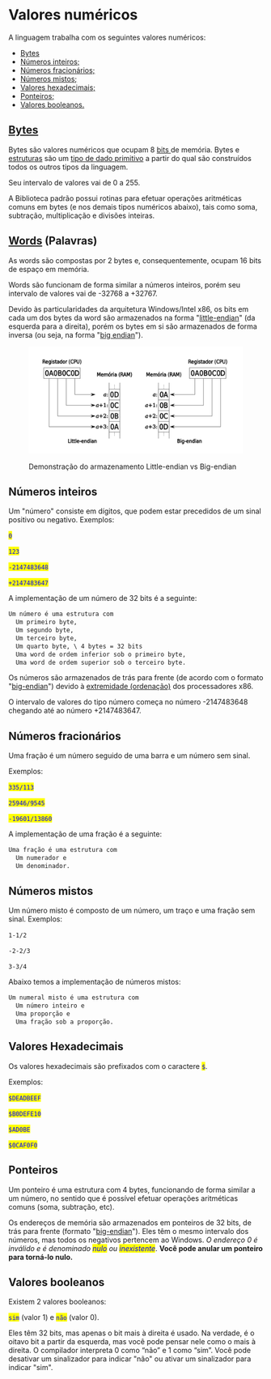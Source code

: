 # Valores numéricos

A linguagem trabalha com os seguintes valores numéricos:

* [Bytes](strings-e-caracteres.md#caracteres)
* [Números inteiros;](valores-numericos.md#numeros-inteiros)
* [Números fracionários;](valores-numericos.md#numeros-fracionarios)
* [Números mistos;](valores-numericos.md#numeros-mistos)
* [Valores hexadecimais;](valores-numericos.md#valores-hexadecimais)
* [Ponteiros;](valores-numericos.md#ponteiros)
* [Valores booleanos.](valores-numericos.md#valores-booleanos)

## [Bytes](https://en.wikipedia.org/wiki/Byte)

Bytes são valores numéricos que ocupam 8 [bits ](https://en.wikipedia.org/wiki/Bit)de memória. Bytes e [estruturas](estruturas-e-unioes-de-dados.md) são um [tipo de dado primitivo](https://en.wikipedia.org/wiki/Primitive\_data\_type) a partir do qual são construídos todos os outros tipos da linguagem.

Seu intervalo de valores vai de 0 a 255.&#x20;

A Biblioteca padrão possui rotinas para efetuar operações aritméticas comuns em bytes (e nos demais tipos numéricos abaixo), tais como soma, subtração, multiplicação e divisões inteiras.&#x20;

## [Words](https://pt.wikipedia.org/wiki/Palavra\_\(ci%C3%AAncia\_da\_computa%C3%A7%C3%A3o\)) (Palavras)

As words são compostas por 2 bytes e, consequentemente, ocupam 16 bits de espaço em memória.&#x20;

Words são funcionam de forma similar a números inteiros, porém seu intervalo de valores vai de -32768 a +32767.&#x20;

Devido às particularidades da arquitetura Windows/Intel x86, os bits em cada um dos bytes da word são armazenados na forma "[little-endian](https://pt.wikipedia.org/wiki/Extremidade\_\(ordena%C3%A7%C3%A3o\))" (da esquerda para a direita), porém os bytes em si são armazenados de forma inversa (ou seja, na forma "[big endian](https://pt.wikipedia.org/wiki/Extremidade\_\(ordena%C3%A7%C3%A3o\))").

<figure><img src=".gitbook/assets/32bit-Endianess.svg.png" alt=""><figcaption><p>Demonstração do armazenamento Little-endian vs Big-endian</p></figcaption></figure>

## Números inteiros

Um "número" consiste em dígitos, que podem estar precedidos de um sinal positivo ou negativo. Exemplos:&#x20;

<mark style="color:blue;">`0`</mark>

<mark style="color:blue;">`123`</mark>

<mark style="color:blue;">`-2147483648`</mark>

<mark style="color:blue;">`+2147483647`</mark>

A implementação de um número de 32 bits é a seguinte:

```
Um número é uma estrutura com 
  Um primeiro byte,
  Um segundo byte,
  Um terceiro byte,
  Um quarto byte, \ 4 bytes = 32 bits 
  Uma word de ordem inferior sob o primeiro byte, 
  Uma word de ordem superior sob o terceiro byte.
```

Os números são armazenados de trás para frente (de acordo com o formato "[big-endian](https://pt.wikipedia.org/wiki/Extremidade\_\(ordena%C3%A7%C3%A3o\))") devido à [extremidade (ordenação)](https://pt.wikipedia.org/wiki/Extremidade\_\(ordena%C3%A7%C3%A3o\)) dos processadores x86.

O intervalo de valores do tipo número começa no número -2147483648 chegando até ao número +2147483647.

## Números fracionários

Uma fração é um número seguido de uma barra e um número sem sinal.&#x20;

Exemplos:&#x20;

<mark style="color:blue;">`335/113`</mark>

<mark style="color:blue;">`25946/9545`</mark>

<mark style="color:blue;">`-19601/13860`</mark>

A implementação de uma fração é a seguinte:

```
Uma fração é uma estrutura com
  Um numerador e
  Um denominador.
```



## Números mistos

Um número misto é composto de um número, um traço e uma fração sem sinal. Exemplos:

`1-1/2`

`-2-2/3`

`3-3/4`

Abaixo temos a implementação de números mistos:

```
Um numeral misto é uma estrutura com 
  Um número inteiro e 
  Uma proporção e 
  Uma fração sob a proporção.
```

## Valores Hexadecimais

Os valores hexadecimais são prefixados com o caractere <mark style="color:blue;">`$`</mark>.

Exemplos:

<mark style="color:blue;">`$DEADBEEF`</mark>

<mark style="color:blue;">`$B0DEFE10`</mark>

<mark style="color:blue;">`$AD0BE`</mark>

<mark style="color:blue;">`$0CAF0F0`</mark>

## Ponteiros

Um ponteiro é uma estrutura com 4 bytes, funcionando de forma similar a um número, no sentido que é possível efetuar operações aritméticas comuns (soma, subtração, etc).

Os endereços de memória são armazenados em ponteiros de 32 bits, de trás para frente (formato "[big-endian](https://pt.wikipedia.org/wiki/Extremidade\_\(ordena%C3%A7%C3%A3o\))"). Eles têm o mesmo intervalo dos números, mas todos os negativos pertencem ao Windows. _O endereço 0 é inválido e é denominado <mark style="color:blue;">nulo</mark> ou <mark style="color:blue;">inexistente</mark>_. **Você pode anular um ponteiro para torná-lo nulo.**

## Valores booleanos

Existem 2 valores booleanos:

<mark style="color:blue;">`sim`</mark> (valor 1)  e  <mark style="color:blue;">`não`</mark> (valor 0).

Eles têm 32 bits, mas apenas o bit mais à direita é usado. Na verdade, é o oitavo bit a partir da esquerda, mas você pode pensar nele como o mais à direita. O compilador interpreta 0 como “não” e 1 como “sim”.  Você pode desativar um sinalizador para indicar "não" ou ativar um sinalizador para indicar "sim".
